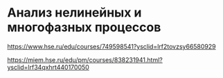 # Анализ нелинейных и многофазных процессов

https://www.hse.ru/edu/courses/749598541?ysclid=lrf2tovzsy66580929

https://miem.hse.ru/edu/pm/courses/838231941.html?ysclid=lrf34qxhrt440170050

